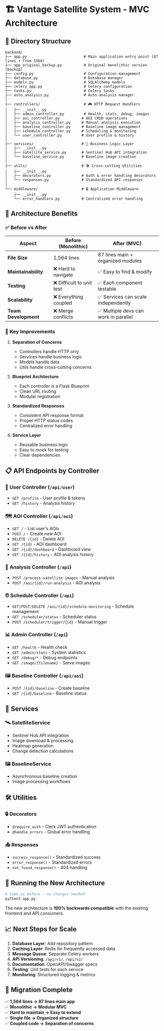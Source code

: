 # 🏗️ Vantage Satellite System - MVC Architecture

## 📁 Directory Structure

```
backend/
├── app.py                          # Main application entry point (87 lines ⬇️ from 1564)
├── app_original_backup.py          # Original monolithic version (backup)
├── config.py                       # Configuration management
├── database.py                     # Database manager
├── models.py                       # SQLAlchemy models
├── celery_app.py                   # Celery configuration
├── tasks.py                        # Celery tasks
├── auto_analysis.py                # Auto-analysis manager
│
├── controllers/                    # 🎮 HTTP Request Handlers
│   ├── __init__.py
│   ├── admin_controller.py         # Health, stats, debug, images
│   ├── aoi_controller.py          # AOI CRUD operations
│   ├── analysis_controller.py     # Manual analysis execution
│   ├── baseline_controller.py     # Baseline image management
│   ├── schedule_controller.py     # Scheduling & monitoring
│   └── user_controller.py         # User profile & history
│
├── services/                      # 🔧 Business Logic Layer
│   ├── __init__.py
│   ├── satellite_service.py       # Sentinel Hub API integration
│   └── baseline_service.py        # Baseline image creation
│
├── utils/                         # 🛠️ Cross-cutting Utilities
│   ├── __init__.py
│   ├── decorators.py              # Auth & error handling decorators
│   └── responses.py               # Standardized API responses
│
└── middleware/                    # 🔒 Application Middleware
    ├── __init__.py
    └── error_handlers.py          # Centralized error handling
```

## 🎯 Architecture Benefits

### ✅ **Before vs After**
| Aspect | Before (Monolithic) | After (MVC) |
|--------|-------------------|-------------|
| **File Size** | 1,564 lines | 87 lines main + organized modules |
| **Maintainability** | ❌ Hard to navigate | ✅ Easy to find & modify |
| **Testing** | ❌ Difficult to unit test | ✅ Each component testable |
| **Scalability** | ❌ Everything coupled | ✅ Services can scale independently |
| **Team Development** | ❌ Merge conflicts | ✅ Multiple devs can work in parallel |

### 🚀 **Key Improvements**

1. **Separation of Concerns**
   - Controllers handle HTTP only
   - Services handle business logic
   - Models handle data
   - Utils handle cross-cutting concerns

2. **Blueprint Architecture**
   - Each controller is a Flask Blueprint
   - Clean URL routing
   - Modular registration

3. **Standardized Responses**
   - Consistent API response format
   - Proper HTTP status codes
   - Centralized error handling

4. **Service Layer**
   - Reusable business logic
   - Easy to mock for testing
   - Clear dependencies

## 📋 **API Endpoints by Controller**

### 👤 **User Controller** (`/api/user`)
- `GET /profile` - User profile & tokens
- `GET /history` - Analysis history

### 🗺️ **AOI Controller** (`/api/aoi`)
- `GET /` - List user's AOIs
- `POST /` - Create new AOI
- `DELETE /{id}` - Delete AOI
- `GET /{id}` - AOI dashboard
- `GET /{id}/dashboard` - Dashboard view
- `GET /{id}/history` - AOI analysis history

### 🔬 **Analysis Controller** (`/api`)
- `POST /process-satellite-images` - Manual analysis
- `POST /aoi/{id}/run-analysis` - AOI analysis

### ⏰ **Schedule Controller** (`/api`)
- `GET|POST|DELETE /aoi/{id}/schedule-monitoring` - Schedule management
- `GET /scheduler/status` - Scheduler status
- `POST /scheduler/trigger/{id}` - Manual trigger

### 📊 **Admin Controller** (`/api`)
- `GET /health` - Health check
- `GET /admin/stats` - System statistics
- `GET /debug/*` - Debug endpoints
- `GET /image/{filename}` - Serve images

### 🖼️ **Baseline Controller** (`/api/aoi`)
- `POST /{id}/baseline` - Create baseline
- `GET /{id}/baseline` - Baseline status

## 🔧 **Services**

### 🛰️ **SatelliteService**
- Sentinel Hub API integration
- Image download & processing
- Heatmap generation
- Change detection calculations

### 🖼️ **BaselineService**
- Asynchronous baseline creation
- Image processing workflows

## 🛠️ **Utilities**

### 🔒 **Decorators**
- `@require_auth` - Clerk JWT authentication
- `@handle_errors` - Global error handling

### 📤 **Responses**
- `success_response()` - Standardized success
- `error_response()` - Standardized errors
- `not_found_response()` - 404 handling

## 🚀 **Running the New Architecture**

```bash
# Same as before - no changes needed!
python3 app.py
```

The new architecture is **100% backwards compatible** with the existing frontend and API consumers.

## 📈 **Next Steps for Scale**

1. **Database Layer**: Add repository pattern
2. **Caching Layer**: Redis for frequently accessed data
3. **Message Queue**: Separate Celery workers
4. **API Versioning**: `/api/v1/`, `/api/v2/`
5. **Documentation**: OpenAPI/Swagger specs
6. **Testing**: Unit tests for each service
7. **Monitoring**: Structured logging & metrics

## 🎉 **Migration Complete**

✅ **1,564 lines → 87 lines main app**  
✅ **Monolithic → Modular MVC**  
✅ **Hard to maintain → Easy to extend**  
✅ **Single file → Organized structure**  
✅ **Coupled code → Separation of concerns**